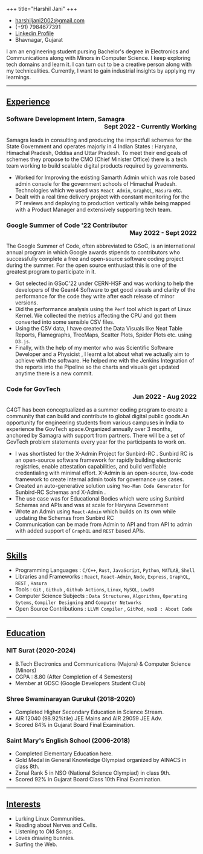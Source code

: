 +++
title="Harshil Jani"
+++

<!-- The unordered list immediately after the h1 will be formatted on a single
line. It is intended to be used for contact details -->
- <harshiljani2002@gmail.com>
- (+91) 7984677391
- [Linkedin Profile](https://www.linkedin.com/in/harshil1/)
- Bhavnagar, Gujarat

<!-- The paragraph after the h1 and ul and before the first h2 is optional. It
is intended to be used for a short summary. -->
I am an engineering student pursing Bachelor's degree in Electronics and Communications
along with Minors in Computer Science. I keep exploring tech domains and learn it. I can
turn out to be a creative person along with my technicalities. Currently, I want to gain
industrial insights by applying my learnings.

---
<h2><u>Experience</u></h2>

<!-- You have to wrap the "left" and "right" half of these headings in spans by
hand -->
### <span>Software Development Intern, Samagra</span> <div style="text-align: right">Sept 2022 - Currently Working</div>

Samagra leads in consulting and producing the impactfull schemes for the State Government and operates majorly in 4 Indian States : Haryana, Himachal Pradesh, Oddisa and Uttar Pradesh. To meet their end goals of schemes they propose to the CMO (Chief Minister Office) there is a tech team working to build scalable digital products required by governments. 

- Worked for Improving the existing Samarth Admin which was role based admin console for the government schools of Himachal Pradesh. Technologies which we used was `React Admin`, `GraphQL`, `Hasura` etc. 
- Dealt with a real time delivery project with constant monitoring for the PT reviews and deploying to production vertically while being mapped with a Product Manager and extensively supporting tech team.


### <span>Google Summer of Code '22 Contributor</span> <div style="text-align: right">May 2022 - Sept 2022</div>

The Google Summer of Code, often abbreviated to GSoC, is an international annual program in which Google awards stipends to contributors who successfully complete a free and open-source software coding project during the summer. For the open source enthusiast this is one of the greatest program to participate in it. 

- Got selected in GSoC'22 under CERN-HSF and was working to help the developers of the Geant4 Software to get good visuals and clarity of the performance for the code they write after each release of minor versions. 
- Did the performance analysis using the `Perf` tool which is part of Linux Kernel. We collected the metrics affecting the CPU and got them converted into some sensible CSV files. 
- Using the CSV data, I have created the Data Visuals like Neat Table Reports, Flamegraphs, TreeMaps, Scatter Plots, Spider Plots etc. using `D3.js`. 
- Finally, with the help of my mentor who was Scientific Software Developer and a Physicist , I learnt a lot about what we actually aim to achieve with the software. He helped me with the Jenkins Integration of the reports into the Pipeline so the charts and visuals get updated anytime there is a new commit. 

### <span>Code for GovTech</span> <div style="text-align: right">Jun 2022 - Aug 2022</div>

C4GT has been conceptualized as a summer coding program to create a community that can build and contribute to global digital public goods.An opportunity for engineering students from various campuses in India to experience the GovTech space.Organized annually over 3 months, anchored by Samagra with support from partners. There will be a set of GovTech problem statements every year for the participants to work on. 

- I was shortlisted for the X-Admin Project for Sunbird-RC . Sunbird RC is an open-source software framework for rapidly building electronic registries, enable attestation capabilities, and build verifiable credentialing with minimal effort. X-Admin is an open-source, low-code framework to create internal admin tools for governance use cases.
- Created an auto-generative solution using `Yeo-Man Code Generator` for Sunbird-RC Schemas and X-Admin .
- The use case was for Educational Bodies which were using Sunbird Schemas and APIs and was at scale for Haryana Government
- Wrote an Admin using `React-Admin` which builds on its own while updating the Schemas from Sunbird RC
- Communication can be made from Admin to API and from API to admin with added support of `GraphQL` and `REST` based APIs.

---
<h2><u>Skills</u></h2>

- Programming Languages : `C/C++`, `Rust`, `JavaScript`, `Python`, `MATLAB`, `Shell` 
- Libraries and Frameworks : `React`, `React-Admin`, `Node`, `Express`, `GraphQL`, `REST` , `Hasura`
- Tools : `Git` , `Github` , `Github Actions`, `Linux`, `MySQL`, `LowDB` 
- Computer Science Subjects : `Data Structures`, `Algorithms`, `Operating Sytems`, `Compiler Designing` and `Computer Networks`
- Open Source Contributions : `LLVM Compiler` , `GitPod`, `nexB : About Code`

---
<h2><u>Education</u></h2>

### NIT Surat (2020-2024)
- B.Tech Electronics and Communications (Majors) & Computer Science (Minors)
- CGPA : 8.80 (After Completion of 4 Semesters)
- Member at GDSC (Google Developers Student Club)

### Shree Swaminarayan Gurukul (2018-2020)
- Completed Higher Secondary Education in Science Stream.
- AIR 12040 (98.92%tile) JEE Mains and AIR 29059 JEE Adv. 
- Scored 84% in Gujarat Board Final Examination.

### Saint Mary's English School (2006-2018)
- Completed Elementary Education here.
- Gold Medal in General Knowledge Olympiad organized by AINACS in class 8th.
- Zonal Rank 5 in NSO (National Science Olympiad) in class 9th.
- Scored 92% in Gujarat Board Class 10th Final Examination.

---
<h2><u>Interests</u></h2>

- Lurking Linux Communities.
- Reading about Nerves and Cells.
- Listening to Old Songs.
- Loves drawing bunnies. 
- Surfing the Web. 